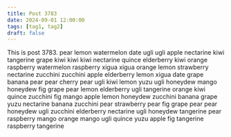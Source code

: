 ```yaml
---
title: Post 3783
date: 2024-09-01 12:00:00
tags: [tag1, tag2]
draft: false
---
```

This is post 3783.
pear
lemon
watermelon
date
ugli
ugli
apple
nectarine
kiwi
tangerine
grape
kiwi
kiwi
kiwi
nectarine
quince
elderberry
kiwi
orange
raspberry
watermelon
raspberry
xigua
xigua
orange
lemon
strawberry
nectarine
zucchini
zucchini
apple
elderberry
lemon
xigua
date
grape
banana
pear
pear
cherry
pear
ugli
kiwi
lemon
yuzu
ugli
honeydew
mango
honeydew
fig
grape
pear
lemon
elderberry
ugli
tangerine
orange
kiwi
quince
zucchini
fig
mango
apple
lemon
honeydew
zucchini
banana
grape
yuzu
nectarine
banana
zucchini
pear
strawberry
pear
fig
grape
pear
pear
honeydew
ugli
zucchini
elderberry
nectarine
ugli
honeydew
tangerine
pear
raspberry
mango
orange
mango
ugli
quince
yuzu
apple
fig
tangerine
raspberry
tangerine
